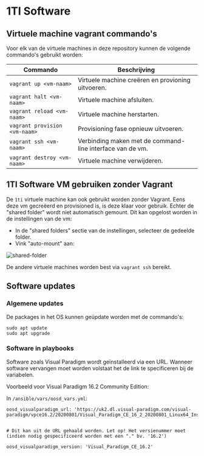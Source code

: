 # 1TI Software

## Virtuele machine vagrant commando's
Voor elk van de virtuele machines in deze repository kunnen de volgende commando's gebruikt worden:

| Commando        | Beschrijving           |
| ------------- |-------------|
| ``vagrant up <vm-naam>``   | Virtuele machine creëren en provioning uitvoeren. |
| ``vagrant halt <vm-naam>``     | Virtuele machine afsluiten.      |  
| ``vagrant reload <vm-naam>`` | Virtuele machine herstarten.      |  
| ``vagrant provision <vm-naam>``   | Provisioning fase opnieuw uitvoeren. |
| ``vagrant ssh <vm-naam>``     | Verbinding maken met de command-line interface van de vm.      |  
| ``vagrant destroy <vm-naam>`` | Virtuele machine verwijderen.    |  

## 1TI Software VM gebruiken zonder Vagrant
De ``1ti`` virtuele machine kan ook gebruikt worden zonder Vagrant. Eens deze vm gecreëerd en provisioned is, is deze klaar voor gebruik. Echter de "shared folder" wordt niet automatisch gemount.
Dit kan opgelost worden in de instellingen van de vm:

- In de "shared folders" sectie van de instellingen, selecteer de gedeelde folder.
- Vink "auto-mount" aan:
  
![shared-folder](./img/sharedfolder.png)

De andere virtuele machines worden best via ``vagrant ssh`` bereikt.

## Software updates
### Algemene updates
De packages in het OS kunnen geüpdate worden met de commando's:
````
sudo apt update
sudo apt upgrade
````
### Software in playbooks
Software zoals Visual Paradigm wordt geïnstalleerd via een URL. Wanneer software vervangen moet worden volstaat het de link te specificeren bij de variabelen.

Voorbeeld voor Visual Paradigm 16.2 Community Edition:

In ``/ansible/vars/oosd_vars.yml``:
````[yaml]
oosd_visualparadigm_url: 'https://uk2.dl.visual-paradigm.com/visual-paradigm/vpce16.2/20200801/Visual_Paradigm_CE_16_2_20200801_Linux64_InstallFree.tar.gz'


# Dit kan uit de URL gehaald worden. Let op! Het versienummer moet (indien nodig gespecificeerd worden met een "." bv. '16.2')

oosd_visualparadigm_version: 'Visual_Paradigm_CE_16.2'
````